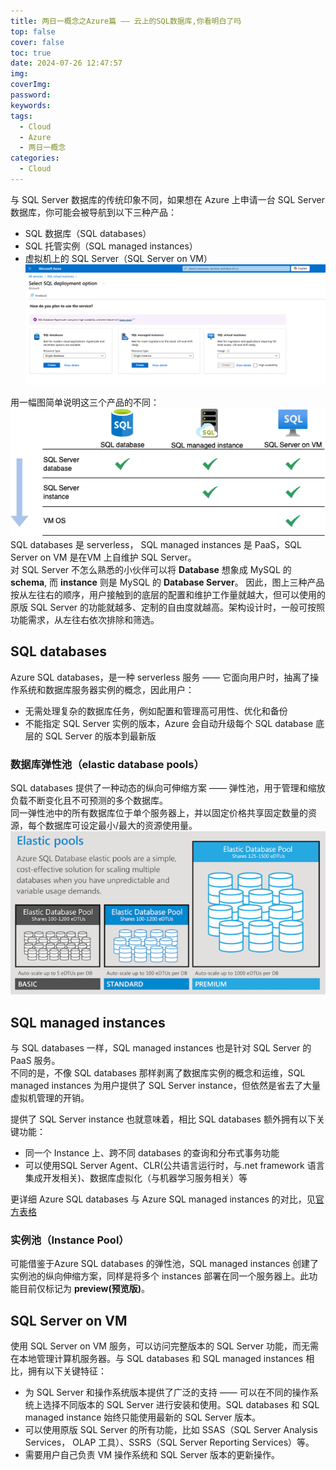 ```yaml
---
title: 两日一概念之Azure篇 —— 云上的SQL数据库,你看明白了吗
top: false
cover: false
toc: true
date: 2024-07-26 12:47:57
img: 
coverImg: 
password: 
keywords: 
tags:
  - Cloud
  - Azure
  - 两日一概念
categories:
  - Cloud
---
```

与 SQL Server 数据库的传统印象不同，如果想在 Azure 上申请一台 SQL Server 数据库，你可能会被导航到以下三种产品：  
- SQL 数据库（SQL databases）  
- SQL 托管实例（SQL managed instances）  
- 虚拟机上的 SQL Server（SQL Server on VM）  
![](两日一概念之Azure篇-——-云上的SQL数据库-你看明白了吗/SQLs.png)

用一幅图简单说明这三个产品的不同：  
![](两日一概念之Azure篇-——-云上的SQL数据库-你看明白了吗/azure-sql-servers.png)
SQL databases 是 serverless， SQL managed instances 是 PaaS，SQL Server on VM 是在VM 上自维护 SQL Server。  
对 SQL Server 不怎么熟悉的小伙伴可以将 **Database** 想象成 MySQL 的 **schema**, 而 **instance** 则是 MySQL 的 **Database Server**。 
因此，图上三种产品按从左往右的顺序，用户接触到的底层的配置和维护工作量就越大，但可以使用的原版 SQL Server 的功能就越多、定制的自由度就越高。架构设计时，一般可按照功能需求，从左往右依次排除和筛选。  

## SQL databases
Azure SQL databases，是一种 serverless 服务 —— 它面向用户时，抽离了操作系统和数据库服务器实例的概念，因此用户：  
- 无需处理复杂的数据库任务，例如配置和管理高可用性、优化和备份  
- 不能指定 SQL Server 实例的版本，Azure 会自动升级每个 SQL database 底层的 SQL Server 的版本到最新版  

### 数据库弹性池（elastic database pools）
SQL databases 提供了一种动态的纵向可伸缩方案 —— 弹性池，用于管理和缩放负载不断变化且不可预测的多个数据库。  
同一弹性池中的所有数据库位于单个服务器上，并以固定价格共享固定数量的资源，每个数据库可设定最小/最大的资源使用量。
![](两日一概念之Azure篇-——-云上的SQL数据库-你看明白了吗/elastic-pools.png)

## SQL managed instances
与 SQL databases 一样，SQL managed instances 也是针对 SQL Server 的 PaaS 服务。  
不同的是，不像 SQL databases 那样剥离了数据库实例的概念和运维，SQL managed instances 为用户提供了 SQL Server instance，但依然是省去了大量虚拟机管理的开销。  

提供了 SQL Server instance 也就意味着，相比 SQL databases 额外拥有以下关键功能：  
- 同一个 Instance 上、跨不同 databases 的查询和分布式事务功能  
- 可以使用SQL Server Agent、CLR(公共语言运行时，与.net framework 语言集成开发相关)、数据库虚拟化（与机器学习服务相关）等   

更详细 Azure SQL databases 与 Azure SQL managed instances 的对比，见[官方表格](https://learn.microsoft.com/en-us/azure/azure-sql/database/features-comparison?view=azuresql)

### 实例池（Instance Pool）
可能借鉴于Azure SQL databases 的弹性池，SQL managed instances 创建了实例池的纵向伸缩方案，同样是将多个 instances 部署在同一个服务器上。此功能目前仅标记为 **preview(预览版)**。

## SQL Server on VM
使用 SQL Server on VM 服务，可以访问完整版本的 SQL Server 功能，而无需在本地管理计算机服务器。与 SQL databases 和 SQL managed instances 相比，拥有以下关键特征：  
- 为 SQL Server 和操作系统版本提供了广泛的支持 —— 可以在不同的操作系统上选择不同版本的 SQL Server 进行安装和使用。SQL databases 和 SQL managed instance 始终只能使用最新的 SQL Server 版本。  
- 可以使用原版 SQL Server 的所有功能，比如 SSAS（SQL Server Analysis Services， OLAP 工具）、SSRS（SQL Server Reporting Services）等。  
- 需要用户自己负责 VM 操作系统和 SQL Server 版本的更新操作。    




